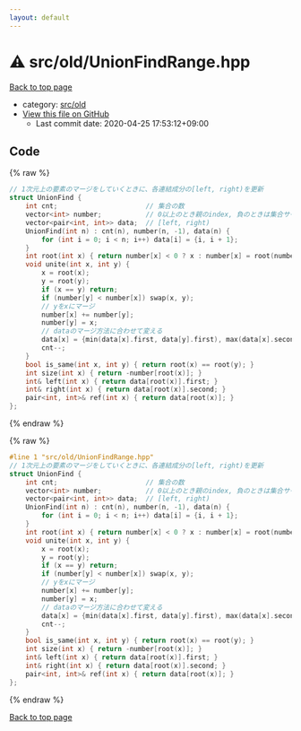 ```yaml
---
layout: default
---
```


<!-- mathjax config similar to math.stackexchange -->
<script type="text/javascript" async
  src="https://cdnjs.cloudflare.com/ajax/libs/mathjax/2.7.5/MathJax.js?config=TeX-MML-AM_CHTML">
</script>
<script type="text/x-mathjax-config">
  MathJax.Hub.Config({
    TeX: { equationNumbers: { autoNumber: "AMS" }},
    tex2jax: {
      inlineMath: [ ['$','$'] ],
      processEscapes: true
    },
    "HTML-CSS": { matchFontHeight: false },
    displayAlign: "left",
    displayIndent: "2em"
  });
</script>

<script type="text/javascript" src="https://cdnjs.cloudflare.com/ajax/libs/jquery/3.4.1/jquery.min.js"></script>
<script src="https://cdn.jsdelivr.net/npm/jquery-balloon-js@1.1.2/jquery.balloon.min.js" integrity="sha256-ZEYs9VrgAeNuPvs15E39OsyOJaIkXEEt10fzxJ20+2I=" crossorigin="anonymous"></script>
<script type="text/javascript" src="../../../assets/js/copy-button.js"></script>
<link rel="stylesheet" href="../../../assets/css/copy-button.css" />


# :warning: src/old/UnionFindRange.hpp

<a href="../../../index.html">Back to top page</a>

* category: <a href="../../../index.html#ed8431f95262b19a48e972d3753d06d7">src/old</a>
* <a href="{{ site.github.repository_url }}/blob/master/src/old/UnionFindRange.hpp">View this file on GitHub</a>
    - Last commit date: 2020-04-25 17:53:12+09:00




## Code

<a id="unbundled"></a>
{% raw %}
```cpp
// 1次元上の要素のマージをしていくときに、各連結成分の[left, right)を更新
struct UnionFind {
    int cnt;                      // 集合の数
    vector<int> number;           // 0以上のとき親のindex, 負のときは集合サイズ
    vector<pair<int, int>> data;  // [left, right)
    UnionFind(int n) : cnt(n), number(n, -1), data(n) {
        for (int i = 0; i < n; i++) data[i] = {i, i + 1};
    }
    int root(int x) { return number[x] < 0 ? x : number[x] = root(number[x]); }
    void unite(int x, int y) {
        x = root(x);
        y = root(y);
        if (x == y) return;
        if (number[y] < number[x]) swap(x, y);
        // yをxにマージ
        number[x] += number[y];
        number[y] = x;
        // dataのマージ方法に合わせて変える
        data[x] = {min(data[x].first, data[y].first), max(data[x].second, data[y].second)};
        cnt--;
    }
    bool is_same(int x, int y) { return root(x) == root(y); }
    int size(int x) { return -number[root(x)]; }
    int& left(int x) { return data[root(x)].first; }
    int& right(int x) { return data[root(x)].second; }
    pair<int, int>& ref(int x) { return data[root(x)]; }
};

```
{% endraw %}

<a id="bundled"></a>
{% raw %}
```cpp
#line 1 "src/old/UnionFindRange.hpp"
// 1次元上の要素のマージをしていくときに、各連結成分の[left, right)を更新
struct UnionFind {
    int cnt;                      // 集合の数
    vector<int> number;           // 0以上のとき親のindex, 負のときは集合サイズ
    vector<pair<int, int>> data;  // [left, right)
    UnionFind(int n) : cnt(n), number(n, -1), data(n) {
        for (int i = 0; i < n; i++) data[i] = {i, i + 1};
    }
    int root(int x) { return number[x] < 0 ? x : number[x] = root(number[x]); }
    void unite(int x, int y) {
        x = root(x);
        y = root(y);
        if (x == y) return;
        if (number[y] < number[x]) swap(x, y);
        // yをxにマージ
        number[x] += number[y];
        number[y] = x;
        // dataのマージ方法に合わせて変える
        data[x] = {min(data[x].first, data[y].first), max(data[x].second, data[y].second)};
        cnt--;
    }
    bool is_same(int x, int y) { return root(x) == root(y); }
    int size(int x) { return -number[root(x)]; }
    int& left(int x) { return data[root(x)].first; }
    int& right(int x) { return data[root(x)].second; }
    pair<int, int>& ref(int x) { return data[root(x)]; }
};

```
{% endraw %}

<a href="../../../index.html">Back to top page</a>

